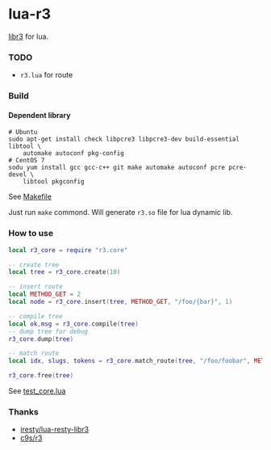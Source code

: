 # lua-r3

[libr3](https://github.com/c9s/r3) for lua.

### TODO

- `r3.lua` for route

### Build

#### Dependent library

```
# Ubuntu
sudo apt-get install check libpcre3 libpcre3-dev build-essential libtool \
    automake autoconf pkg-config
# CentOS 7
sodu yum install gcc gcc-c++ git make automake autoconf pcre pcre-devel \
    libtool pkgconfig
```

See [Makefile](https://github.com/hanxi/lua-r3/blob/main/Makefile)

Just run `make` commond. Will generate `r3.so` file for lua dynamic lib.

### How to use

```lua
local r3_core = require "r3.core"

-- create tree
local tree = r3_core.create(10)

-- insert route
local METHOD_GET = 2
local node = r3_core.insert(tree, METHOD_GET, "/foo/{bar}", 1)

-- compile tree
local ok,msg = r3_core.compile(tree)
-- dump tree for debug
r3_core.dump(tree)

-- match route
local idx, slugs, tokens = r3_core.match_route(tree, "/foo/foobar", METHOD_GET)

r3_core.free(tree)
```

See [test_core.lua](https://github.com/hanxi/lua-r3/blob/main/test_core.lua)

### Thanks

- [iresty/lua-resty-libr3](https://github.com/iresty/lua-resty-libr3)
- [c9s/r3](https://github.com/c9s/r3)

